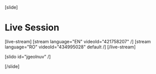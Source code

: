 [slide]
# Live Session

[live-stream]
[stream language="EN" videoId="421758207"  /]
[stream language="RO" videoId="434995028" default /]
[/live-stream]

[slido id="jgeolnuv" /]

[/slide]